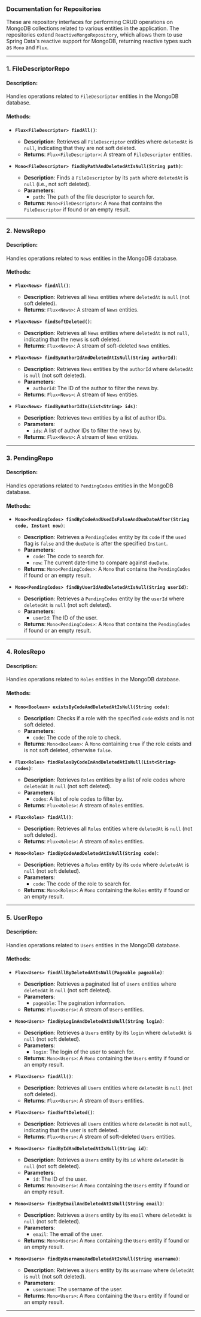 ### Documentation for **Repositories**

These are repository interfaces for performing CRUD operations on MongoDB collections related to various entities in the application. The repositories extend `ReactiveMongoRepository`, which allows them to use Spring Data's reactive support for MongoDB, returning reactive types such as `Mono` and `Flux`.

---

### 1. **FileDescriptorRepo**

#### Description:
Handles operations related to `FileDescriptor` entities in the MongoDB database.

#### Methods:

- **`Flux<FileDescriptor> findAll()`**:
    - **Description**: Retrieves all `FileDescriptor` entities where `deletedAt` is `null`, indicating that they are not soft deleted.
    - **Returns**: `Flux<FileDescriptor>`: A stream of `FileDescriptor` entities.

- **`Mono<FileDescriptor> findByPathAndDeletedAtIsNull(String path)`**:
    - **Description**: Finds a `FileDescriptor` by its `path` where `deletedAt` is `null` (i.e., not soft deleted).
    - **Parameters**:
        - `path`: The path of the file descriptor to search for.
    - **Returns**: `Mono<FileDescriptor>`: A `Mono` that contains the `FileDescriptor` if found or an empty result.

---

### 2. **NewsRepo**

#### Description:
Handles operations related to `News` entities in the MongoDB database.

#### Methods:

- **`Flux<News> findAll()`**:
    - **Description**: Retrieves all `News` entities where `deletedAt` is `null` (not soft deleted).
    - **Returns**: `Flux<News>`: A stream of `News` entities.

- **`Flux<News> findSoftDeleted()`**:
    - **Description**: Retrieves all `News` entities where `deletedAt` is not `null`, indicating that the news is soft deleted.
    - **Returns**: `Flux<News>`: A stream of soft-deleted `News` entities.

- **`Flux<News> findByAuthorIdAndDeletedAtIsNull(String authorId)`**:
    - **Description**: Retrieves `News` entities by the `authorId` where `deletedAt` is `null` (not soft deleted).
    - **Parameters**:
        - `authorId`: The ID of the author to filter the news by.
    - **Returns**: `Flux<News>`: A stream of `News` entities.

- **`Flux<News> findByAuthorIdIn(List<String> ids)`**:
    - **Description**: Retrieves `News` entities by a list of author IDs.
    - **Parameters**:
        - `ids`: A list of author IDs to filter the news by.
    - **Returns**: `Flux<News>`: A stream of `News` entities.

---

### 3. **PendingRepo**

#### Description:
Handles operations related to `PendingCodes` entities in the MongoDB database.

#### Methods:

- **`Mono<PendingCodes> findByCodeAndUsedIsFalseAndDueDateAfter(String code, Instant now)`**:
    - **Description**: Retrieves a `PendingCodes` entity by its `code` if the `used` flag is `false` and the `dueDate` is after the specified `Instant`.
    - **Parameters**:
        - `code`: The code to search for.
        - `now`: The current date-time to compare against `dueDate`.
    - **Returns**: `Mono<PendingCodes>`: A `Mono` that contains the `PendingCodes` if found or an empty result.

- **`Mono<PendingCodes> findByUserIdAndDeletedAtIsNull(String userId)`**:
    - **Description**: Retrieves a `PendingCodes` entity by the `userId` where `deletedAt` is `null` (not soft deleted).
    - **Parameters**:
        - `userId`: The ID of the user.
    - **Returns**: `Mono<PendingCodes>`: A `Mono` that contains the `PendingCodes` if found or an empty result.

---

### 4. **RolesRepo**

#### Description:
Handles operations related to `Roles` entities in the MongoDB database.

#### Methods:

- **`Mono<Boolean> existsByCodeAndDeletedAtIsNull(String code)`**:
    - **Description**: Checks if a role with the specified `code` exists and is not soft deleted.
    - **Parameters**:
        - `code`: The code of the role to check.
    - **Returns**: `Mono<Boolean>`: A `Mono` containing `true` if the role exists and is not soft deleted, otherwise `false`.

- **`Flux<Roles> findRolesByCodeInAndDeletedAtIsNull(List<String> codes)`**:
    - **Description**: Retrieves `Roles` entities by a list of role codes where `deletedAt` is `null` (not soft deleted).
    - **Parameters**:
        - `codes`: A list of role codes to filter by.
    - **Returns**: `Flux<Roles>`: A stream of `Roles` entities.

- **`Flux<Roles> findAll()`**:
    - **Description**: Retrieves all `Roles` entities where `deletedAt` is `null` (not soft deleted).
    - **Returns**: `Flux<Roles>`: A stream of `Roles` entities.

- **`Mono<Roles> findByCodeAndDeletedAtIsNull(String code)`**:
    - **Description**: Retrieves a `Roles` entity by its `code` where `deletedAt` is `null` (not soft deleted).
    - **Parameters**:
        - `code`: The code of the role to search for.
    - **Returns**: `Mono<Roles>`: A `Mono` containing the `Roles` entity if found or an empty result.

---

### 5. **UserRepo**

#### Description:
Handles operations related to `Users` entities in the MongoDB database.

#### Methods:

- **`Flux<Users> findAllByDeletedAtIsNull(Pageable pageable)`**:
    - **Description**: Retrieves a paginated list of `Users` entities where `deletedAt` is `null` (not soft deleted).
    - **Parameters**:
        - `pageable`: The pagination information.
    - **Returns**: `Flux<Users>`: A stream of `Users` entities.

- **`Mono<Users> findByLoginAndDeletedAtIsNull(String login)`**:
    - **Description**: Retrieves a `Users` entity by its `login` where `deletedAt` is `null` (not soft deleted).
    - **Parameters**:
        - `login`: The login of the user to search for.
    - **Returns**: `Mono<Users>`: A `Mono` containing the `Users` entity if found or an empty result.

- **`Flux<Users> findAll()`**:
    - **Description**: Retrieves all `Users` entities where `deletedAt` is `null` (not soft deleted).
    - **Returns**: `Flux<Users>`: A stream of `Users` entities.

- **`Flux<Users> findSoftDeleted()`**:
    - **Description**: Retrieves all `Users` entities where `deletedAt` is not `null`, indicating that the user is soft deleted.
    - **Returns**: `Flux<Users>`: A stream of soft-deleted `Users` entities.

- **`Mono<Users> findByIdAndDeletedAtIsNull(String id)`**:
    - **Description**: Retrieves a `Users` entity by its `id` where `deletedAt` is `null` (not soft deleted).
    - **Parameters**:
        - `id`: The ID of the user.
    - **Returns**: `Mono<Users>`: A `Mono` containing the `Users` entity if found or an empty result.

- **`Mono<Users> findByEmailAndDeletedAtIsNull(String email)`**:
    - **Description**: Retrieves a `Users` entity by its `email` where `deletedAt` is `null` (not soft deleted).
    - **Parameters**:
        - `email`: The email of the user.
    - **Returns**: `Mono<Users>`: A `Mono` containing the `Users` entity if found or an empty result.

- **`Mono<Users> findByUsernameAndDeletedAtIsNull(String username)`**:
    - **Description**: Retrieves a `Users` entity by its `username` where `deletedAt` is `null` (not soft deleted).
    - **Parameters**:
        - `username`: The username of the user.
    - **Returns**: `Mono<Users>`: A `Mono` containing the `Users` entity if found or an empty result.

---

